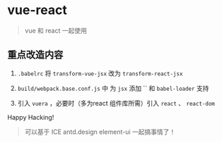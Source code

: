 # vue-react

> vue 和 react 一起使用

## 重点改造内容

1. `.babelrc` 将 `transform-vue-jsx` 改为 `transform-react-jsx`

2. `build/webpack.base.conf.js` 中 为 `jsx` 添加 `` 和 `babel-loader` 支持

3. 引入 `vuera` ，必要时（多为react 组件库所需）引入 `react` 、 `react-dom`

Happy Hacking!

> 可以基于 ICE antd.design  element-ui 一起搞事情了！
